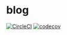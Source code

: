 # blog

[![CircleCI](https://circleci.com/gh/amoseui/blog/tree/master.svg?style=shield)](https://circleci.com/gh/amoseui/blog/tree/master)
[![codecov](https://codecov.io/gh/amoseui/blog/branch/master/graph/badge.svg)](https://codecov.io/gh/amoseui/blog)


